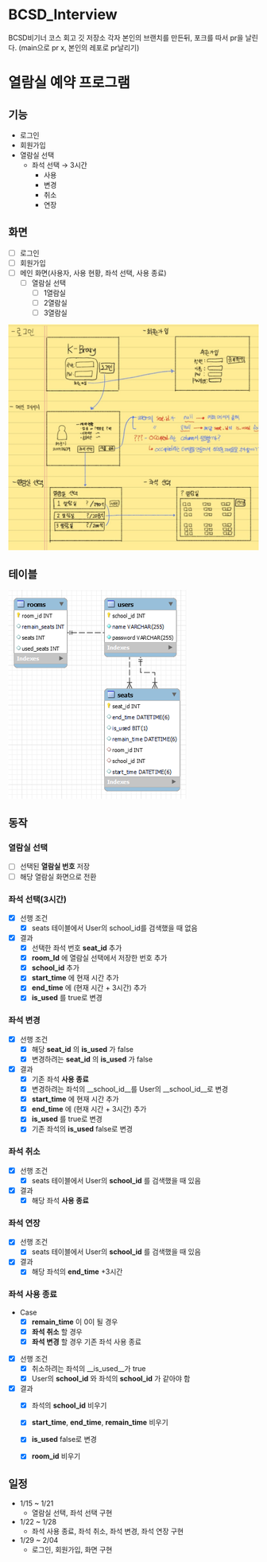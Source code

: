 # BCSD_Interview
BCSD비기너 코스 회고 깃 저장소
각자 본인의 브랜치를 만든뒤, 포크를 따서 pr을 날린다. (main으로 pr x, 본인의 레포로 pr날리기)

# 열람실 예약 프로그램

## 기능

- 로그인
- 회원가입
- 열람실 선택
  - 좌석 선택 &rarr; 3시간
    - 사용 
    - 변경
    - 취소
    - 연장

## 화면

- [ ] 로그인
- [ ] 회원가입
- [ ] 메인 화면(사용자, 사용 현황, 좌석 선택, 사용 종료)
  - [ ] 열람실 선택
    - [ ] 1열람실
    - [ ] 2열람실
    - [ ] 3열람실
    
![img_1.png](img_1.png)

## 테이블

![img_2.png](img_2.png)

## 동작 

### 열람실 선택 
  - [ ] 선택된 __열람실 번호__ 저장
  - [ ] 해당 열람실 화면으로 전환

### 좌석 선택(3시간)
  - [x] 선행 조건
    - [x] seats 테이블에서 User의 school_id를 검색했을 때 없음
  - [x] 결과
    - [x] 선택한 좌석 번호 __seat_id__ 추가
    - [x] __room_Id__ 에 열람실 선택에서 저장한 번호 추가
    - [x] __school_id__ 추가
    - [x] __start_time__ 에 현재 시간 추가
    - [x] __end_time__ 에  (현재 시간 + 3시간) 추가
    - [x] __is_used__ 를 true로 변경
    
### 좌석 변경 
  - [x] 선행 조건
    - [x] 해당 __seat_id__ 의 __is_used__ 가 false
    - [x] 변경하려는 __seat_id__ 의 __is_used__ 가 false
  - [x] 결과
    - [x] 기존 좌석 __사용 종료__
    - [x] 변경하려는 좌석의 __school_id__를 User의 __school_id__로 변경
    - [x] __start_time__ 에 현재 시간 추가
    - [x] __end_time__ 에  (현재 시간 + 3시간) 추가
    - [x] __is_used__ 를 true로 변경
    - [x] 기존 좌석의 __is_used__ false로 변경
    
### 좌석 취소
  - [x] 선행 조건
    - [x] seats 테이블에서 User의 __school_id__ 를 검색했을 때 있음
  - [x] 결과 
    - [x] 해당 좌석 __사용 종료__
    
### 좌석 연장
  - [x] 선행 조건
    - [x] seats 테이블에서 User의 __school_id__ 를 검색했을 때 있음
  - [x] 결과
    - [x] 해당 좌석의 __end_time__ +3시간

### 좌석 사용 종료
  - Case
    - [x] __remain_time__ 이 0이 될 경우
    - [x] __좌석 취소__ 할 경우
    - [x] __좌석 변경__ 할 경우 기존 좌석 사용 종료
  - [x] 선행 조건
    - [x] 취소하려는 좌석의 __is_used__가 true
    - [x] User의 __school_id__ 와 좌석의 __school_id__ 가 같아야 함
  - [x] 결과
    - [x] 좌석의 __school_id__ 비우기
    - [x] __start_time__, __end_time__, __remain_time__ 비우기
    - [x] __is_used__ false로 변경
    - [x] __room_id__ 비우기


## 일정
- 1/15 ~ 1/21
  - 열람실 선택, 좌석 선택 구현
- 1/22 ~ 1/28
  - 좌석 사용 종료, 좌석 취소, 좌석 변경, 좌석 연장 구현 
- 1/29 ~ 2/04
  - 로그인, 회원가입, 화면 구현
